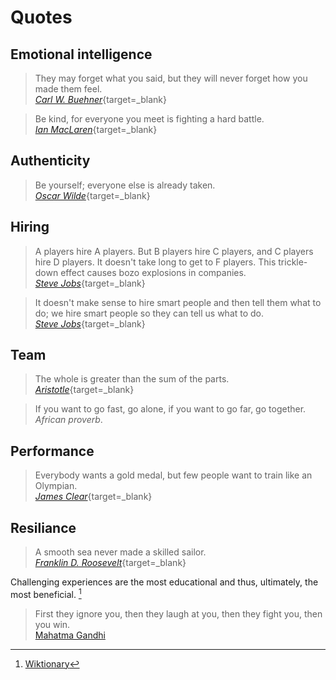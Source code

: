 # Quotes

## Emotional intelligence

> They may forget what you said, but they will never forget how you made them feel.<br/>[_Carl W. Buehner_](https://en.wikipedia.org/wiki/Carl_W._Buehner){target=\_blank}

> Be kind, for everyone you meet is fighting a hard battle.<br/>[_Ian MacLaren_](https://en.wikipedia.org/wiki/Ian_Maclaren){target=\_blank}

## Authenticity

> Be yourself; everyone else is already taken.<br/>[_Oscar Wilde_](https://en.wikipedia.org/wiki/Oscar_Wilde){target=\_blank}

## Hiring

> A players hire A players. But B players hire C players, and C players hire D players. It doesn't take long to get to F players. This trickle-down effect causes bozo explosions in companies.<br/>[_Steve Jobs_](https://en.wikipedia.org/wiki/Steve_Jobs){target=\_blank}

> It doesn't make sense to hire smart people and then tell them what to do; we hire smart people so they can tell us what to do.<br>[_Steve Jobs_](https://en.wikipedia.org/wiki/Steve_Jobs){target=\_blank}

## Team

> The whole is greater than the sum of the parts.<br/>[_Aristotle_](https://en.wikipedia.org/wiki/Aristotle){target=\_blank}

> If you want to go fast, go alone, if you want to go far, go together.<br>_African proverb_.

## Performance

> Everybody wants a gold medal, but few people want to train like an Olympian.<br/>[_James Clear_](https://en.wikipedia.org/wiki/James_Clear){target=\_blank}

## Resiliance

> A smooth sea never made a skilled sailor.<br/>[_Franklin D. Roosevelt_](https://en.wikipedia.org/wiki/Franklin_D._Roosevelt){target=\_blank}

Challenging experiences are the most educational and thus, ultimately, the most beneficial. [^1]

> First they ignore you, then they laugh at you, then they fight you, then you win.<br>[Mahatma Gandhi](https://en.wikipedia.org/wiki/Mahatma_Gandhi)

[^1]: [Wiktionary](https://en.wiktionary.org/wiki/a_smooth_sea_never_made_a_skilled_sailor)
